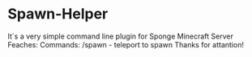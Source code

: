 # Spawn-Helper
It`s a very simple command line plugin for Sponge Minecraft Server
Feaches:
  Commands:
    /spawn - teleport to spawn
Thanks for attantion!
